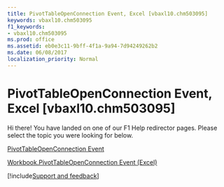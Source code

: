 ```yaml
---
title: PivotTableOpenConnection Event, Excel [vbaxl10.chm503095]
keywords: vbaxl10.chm503095
f1_keywords:
- vbaxl10.chm503095
ms.prod: office
ms.assetid: eb0e3c11-9bff-4f1a-9a94-7d94249262b2
ms.date: 06/08/2017
localization_priority: Normal
---
```



# PivotTableOpenConnection Event, Excel [vbaxl10.chm503095]

Hi there! You have landed on one of our F1 Help redirector pages. Please select the topic you were looking for below.

[PivotTableOpenConnection Event](https://msdn.microsoft.com/library/1a1d4a4a-b09b-526c-f2b2-20958eb7d4fd%28Office.15%29.aspx)

[Workbook.PivotTableOpenConnection Event (Excel)](https://msdn.microsoft.com/library/b6ce12f7-7bc6-bfcc-33f4-2e8ea6e53bae%28Office.15%29.aspx)

[!include[Support and feedback](~/includes/feedback-boilerplate.md)]
